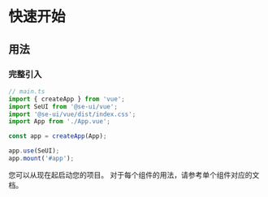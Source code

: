 # 快速开始

## 用法

### 完整引入

```ts
// main.ts
import { createApp } from 'vue';
import SeUI from '@se-ui/vue';
import '@se-ui/vue/dist/index.css';
import App from './App.vue';

const app = createApp(App);

app.use(SeUI);
app.mount('#app');
```

您可以从现在起启动您的项目。 对于每个组件的用法，请参考单个组件对应的文档。
